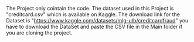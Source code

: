 The Project only cointain the code.
The dataset used in this Project is "creditcard.csv" which is available on Kaggle.
The download link for the Dataset is "https://www.kaggle.com/datasets/mlg-ulb/creditcardfraud" you have to download the DataSet and paste the CSV file in the Main folder if you are cloning the project.
